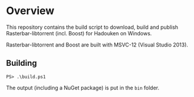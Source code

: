 # Overview

This repository contains the build script to download, build and publish
Rasterbar-libtorrent (incl. Boost) for Hadouken on Windows.

Rasterbar-libtorrent and Boost are built with MSVC-12 (Visual Studio 2013).

## Building

```
PS> .\build.ps1
```

The output (including a NuGet package) is put in the `bin` folder.
